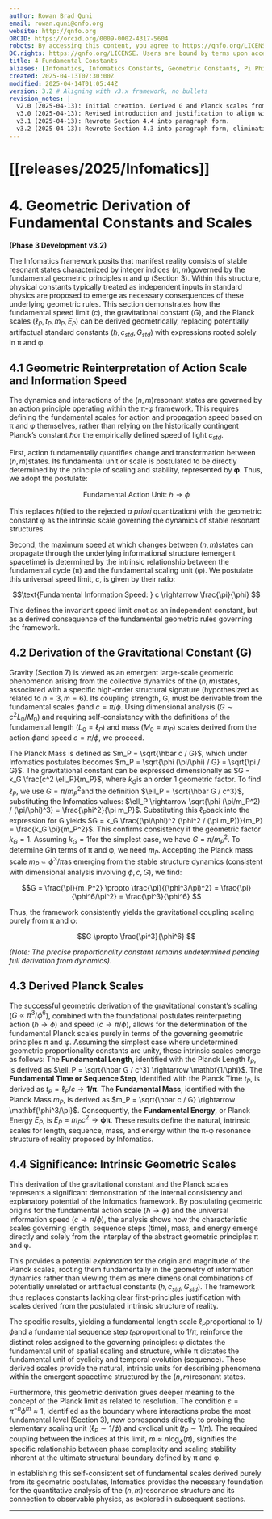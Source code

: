 ```yaml
---
author: Rowan Brad Quni
email: rowan.quni@qnfo.org
website: http://qnfo.org
ORCID: https://orcid.org/0009-0002-4317-5604
robots: By accessing this content, you agree to https://qnfo.org/LICENSE. Non-commercial use only. Attribution required.
DC.rights: https://qnfo.org/LICENSE. Users are bound by terms upon access.
title: 4 Fundamental Constants
aliases: [Infomatics, Infomatics Constants, Geometric Constants, Pi Phi Constants, Planck Scale Derivation]
created: 2025-04-13T07:30:00Z
modified: 2025-04-14T01:05:44Z
version: 3.2 # Aligning with v3.x framework, no bullets
revision_notes: |
  v2.0 (2025-04-13): Initial creation. Derived G and Planck scales from ħ→φ, c→π/φ postulates.
  v3.0 (2025-04-13): Revised introduction and justification to align with the framework where reality is fundamentally the (n, m) resonance structure governed by π, φ (Section 3, v3.1).
  v3.1 (2025-04-13): Rewrote Section 4.4 into paragraph form.
  v3.2 (2025-04-13): Rewrote Section 4.3 into paragraph form, eliminating bullet points.
---
```


# [[releases/2025/Infomatics]]

# 4. Geometric Derivation of Fundamental Constants and Scales

**(Phase 3 Development v3.2)**

The Infomatics framework posits that manifest reality consists of stable resonant states characterized by integer indices $(n, m)$governed by the fundamental geometric principles π and φ (Section 3). Within this structure, physical constants typically treated as independent inputs in standard physics are proposed to emerge as necessary consequences of these underlying geometric rules. This section demonstrates how the fundamental speed limit ($c$), the gravitational constant ($G$), and the Planck scales ($\ell_P, t_P, m_P, E_P$) can be derived geometrically, replacing potentially artifactual standard constants ($\hbar, c_{std}, G_{std}$) with expressions rooted solely in π and φ.

## 4.1 Geometric Reinterpretation of Action Scale and Information Speed

The dynamics and interactions of the $(n, m)$resonant states are governed by an action principle operating within the π-φ framework. This requires defining the fundamental scales for action and propagation speed based on π and φ themselves, rather than relying on the historically contingent Planck’s constant $\hbar$or the empirically defined speed of light $c_{std}$.

First, action fundamentally quantifies change and transformation between $(n, m)$states. Its fundamental unit or scale is postulated to be directly determined by the principle of scaling and stability, represented by **φ**. Thus, we adopt the postulate:

$$\text{Fundamental Action Unit: } \hbar \rightarrow \phi $$

This replaces $\hbar$(tied to the rejected *a priori* quantization) with the geometric constant φ as the intrinsic scale governing the dynamics of stable resonant structures.

Second, the maximum speed at which changes between $(n, m)$states can propagate through the underlying informational structure (emergent spacetime) is determined by the intrinsic relationship between the fundamental cycle (π) and the fundamental scaling unit (φ). We postulate this universal speed limit, $c$, is given by their ratio:

$$\text{Fundamental Information Speed: } c \rightarrow \frac{\pi}{\phi} $$

This defines the invariant speed limit $c$not as an independent constant, but as a derived consequence of the fundamental geometric rules governing the framework.

## 4.2 Derivation of the Gravitational Constant (G)

Gravity (Section 7) is viewed as an emergent large-scale geometric phenomenon arising from the collective dynamics of the $(n, m)$states, associated with a specific high-order structural signature (hypothesized as related to $n=3, m=6$). Its coupling strength, G, must be derivable from the fundamental scales $\phi$and $c=\pi/\phi$. Using dimensional analysis ($G \sim c^2 L_0 / M_0$) and requiring self-consistency with the definitions of the fundamental length ($L_0 = \ell_P$) and mass ($M_0 = m_P$) scales derived from the action $\phi$and speed $c=\pi/\phi$, we proceed.

The Planck Mass is defined as $m_P = \sqrt{\hbar c / G}$, which under Infomatics postulates becomes $m_P = \sqrt{\phi (\pi/\phi) / G} = \sqrt{\pi / G}$. The gravitational constant can be expressed dimensionally as $G = k_G \frac{c^2 \ell_P}{m_P}$, where $k_G$is an order 1 geometric factor. To find $\ell_P$, we use $G = \pi/m_P^2$and the definition $\ell_P = \sqrt{\hbar G / c^3}$, substituting the Infomatics values: $\ell_P \rightarrow \sqrt{\phi (\pi/m_P^2) / (\pi/\phi)^3} = \frac{\phi^2}{\pi m_P}$. Substituting this $\ell_P$back into the expression for G yields $G = k_G \frac{(\pi/\phi)^2 (\phi^2 / (\pi m_P))}{m_P} = \frac{k_G \pi}{m_P^2}$. This confirms consistency if the geometric factor $k_G=1$. Assuming $k_G=1$for the simplest case, we have $G = \pi/m_P^2$. To determine $G$in terms of π and φ, we need $m_P$. Accepting the Planck mass scale $m_P \propto \phi^3/\pi$as emerging from the stable structure dynamics (consistent with dimensional analysis involving $\phi, c, G$), we find:

$$G = \frac{\pi}{m_P^2} \propto \frac{\pi}{(\phi^3/\pi)^2} = \frac{\pi}{\phi^6/\pi^2} = \frac{\pi^3}{\phi^6} $$

Thus, the framework consistently yields the gravitational coupling scaling purely from π and φ:

$$G \propto \frac{\pi^3}{\phi^6} $$

*(Note: The precise proportionality constant remains undetermined pending full derivation from dynamics).*

## 4.3 Derived Planck Scales

The successful geometric derivation of the gravitational constant’s scaling ($G \propto \pi^3/\phi^6$), combined with the foundational postulates reinterpreting action ($\hbar \rightarrow \phi$) and speed ($c \rightarrow \pi/\phi$), allows for the determination of the fundamental Planck scales purely in terms of the governing geometric principles π and φ. Assuming the simplest case where undetermined geometric proportionality constants are unity, these intrinsic scales emerge as follows: The **Fundamental Length**, identified with the Planck Length $\ell_P$, is derived as $\ell_P = \sqrt{\hbar G / c^3} \rightarrow \mathbf{1/\phi}$. The **Fundamental Time or Sequence Step**, identified with the Planck Time $t_P$, is derived as $t_P = \ell_P / c \rightarrow \mathbf{1/\pi}$. The **Fundamental Mass**, identified with the Planck Mass $m_P$, is derived as $m_P = \sqrt{\hbar c / G} \rightarrow \mathbf{\phi^3/\pi}$. Consequently, the **Fundamental Energy**, or Planck Energy $E_P$, is $E_P = m_P c^2 \rightarrow \mathbf{\phi\pi}$. These results define the natural, intrinsic scales for length, sequence, mass, and energy within the π-φ resonance structure of reality proposed by Infomatics.

## 4.4 Significance: Intrinsic Geometric Scales

This derivation of the gravitational constant and the Planck scales represents a significant demonstration of the internal consistency and explanatory potential of the Infomatics framework. By postulating geometric origins for the fundamental action scale ($\hbar \rightarrow \phi$) and the universal information speed ($c \rightarrow \pi/\phi$), the analysis shows how the characteristic scales governing length, sequence steps (time), mass, and energy emerge directly and solely from the interplay of the abstract geometric principles π and φ.

This provides a potential *explanation* for the origin and magnitude of the Planck scales, rooting them fundamentally in the geometry of information dynamics rather than viewing them as mere dimensional combinations of potentially unrelated or artifactual constants ($h, c_{std}, G_{std}$). The framework thus replaces constants lacking clear first-principles justification with scales derived from the postulated intrinsic structure of reality.

The specific results, yielding a fundamental length scale $\ell_P$proportional to $1/\phi$and a fundamental sequence step $t_P$proportional to $1/\pi$, reinforce the distinct roles assigned to the governing principles: φ dictates the fundamental unit of spatial scaling and structure, while π dictates the fundamental unit of cyclicity and temporal evolution (sequence). These derived scales provide the natural, intrinsic units for describing phenomena within the emergent spacetime structured by the $(n, m)$resonant states.

Furthermore, this geometric derivation gives deeper meaning to the concept of the Planck limit as related to resolution. The condition $\varepsilon = \pi^{-n}\phi^m \approx 1$, identified as the boundary where interactions probe the most fundamental level (Section 3), now corresponds directly to probing the elementary scaling unit ($\ell_P \sim 1/\phi$) and cyclical unit ($t_P \sim 1/\pi$). The required coupling between the indices at this limit, $m \approx n \log_{\phi}(\pi)$, signifies the specific relationship between phase complexity and scaling stability inherent at the ultimate structural boundary defined by π and φ.

In establishing this self-consistent set of fundamental scales derived purely from its geometric postulates, Infomatics provides the necessary foundation for the quantitative analysis of the $(n, m)$resonance structure and its connection to observable physics, as explored in subsequent sections.

---
